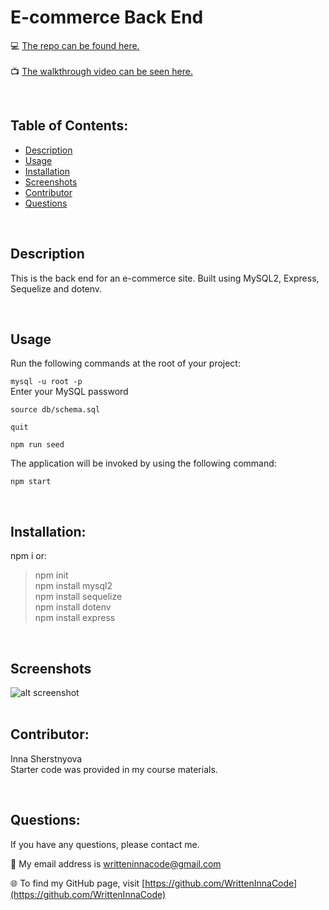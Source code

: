 # E-commerce Back End

💻 [The repo can be found here.](https://github.com/WrittenInnaCode/E-commerce_Back_End) <br/><br/>
📺 [The walkthrough video can be seen here.]( )

<br/>

## Table of Contents:
* [Description](#description)
* [Usage](#usage)
* [Installation](#installation)
* [Screenshots](#screenshots)
* [Contributor](#contributor)
* [Questions](#questions)

<br/>

## Description
This is the back end for an e-commerce site. Built using MySQL2, Express, Sequelize and dotenv.

<br/>

## Usage
Run the following commands at the root of your project:

`mysql -u root -p`<br/>
Enter your MySQL password

`source db/schema.sql`

`quit`

`npm run seed`

The application will be invoked by using the following command:<br/>

`npm start`

<br/>

## Installation:
npm i or: <br/>
> npm init <br/>
> npm install mysql2<br/>
> npm install sequelize <br/>
> npm install dotenv<br/>
> npm install express<br/>

<br/>

## Screenshots

![alt screenshot]( )
<br/><br/>


## Contributor:
Inna Sherstnyova<br/>
Starter code was provided in my course materials.

<br/>


## Questions:
If you have any questions, please contact me. 

📧 My email address is writteninnacode@gmail.com 

🌐 To find my GitHub page, visit [https://github.com/WrittenInnaCode](https://github.com/WrittenInnaCode)
